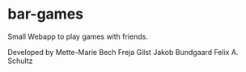 # bar-games
Small Webapp to play games with friends.

Developed by
Mette-Marie Bech
Freja Gilst
Jakob Bundgaard
Felix A. Schultz
